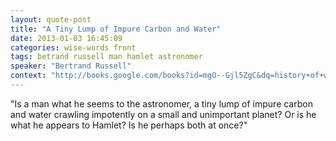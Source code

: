 ```yaml
---
layout: quote-post
title: "A Tiny Lump of Impure Carbon and Water"
date: 2013-01-03 16:45:09
categories: wise-words front
tags: betrand russell man hamlet astronomer
speaker: "Bertrand Russell"
context: "http://books.google.com/books?id=mgO--Gjl5ZgC&dq=history+of+western+philosophy+bertran+russell&source=gbs_navlinks_s"
---
```


"Is a man what he seems to the astronomer, a tiny lump of impure carbon and water crawling impotently on a small and unimportant planet? Or is he what he appears to Hamlet? Is he perhaps both at once?"

